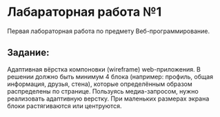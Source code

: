# Лабараторная работа №1
Первая лабораторная работа по предмету Веб-программирование.

## Задание:

Адаптивная вёрстка компоновки (wireframe) web-приложения. В решении должно быть минимум 4 блока (например: профиль, общая информация, друзья, стена), которые определённым образом распределены по странице. Пользуясь медиа-запросом, нужно реализовать адаптивную верстку. При маленьких размерах экрана блоки растягиваются или центруются.
